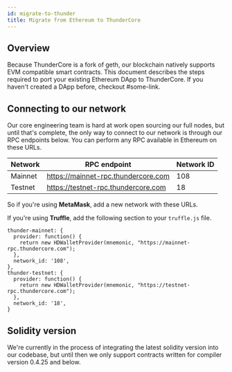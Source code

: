 ```yaml
---
id: migrate-to-thunder
title: Migrate from Ethereum to ThunderCore
---
```


## Overview

 Because ThunderCore is a fork of geth, our blockchain natively supports EVM compatible smart contracts. This document describes the steps required to port your existing Ethereum DApp to ThunderCore. If you haven't created a DApp before, checkout #some-link.

## Connecting to our network

Our core engineering team is hard at work open sourcing our full nodes, but until that's complete, the only way to connect to our network is through our RPC endpoints below. You can perform any RPC available in Ethereum on these URLs.

Network|RPC endpoint                       |Network ID
-------|-----------------------------------|----------
Mainnet|https://mainnet-rpc.thundercore.com|108
Testnet|https://testnet-rpc.thundercore.com|18

So if you're using **MetaMask**, add a new network with these URLs.

If you're using **Truffle**, add the following section to your `truffle.js` file.

```
thunder-mainnet: {
  provider: function() {
    return new HDWalletProvider(mnemonic, "https://mainnet-rpc.thundercore.com");
  },
  network_id: '108',
},
thunder-testnet: {
  provider: function() {
    return new HDWalletProvider(mnemonic, "https://testnet-rpc.thundercore.com");
  },
  network_id: '18',
}
```

## Solidity version

We're currently in the process of integrating the latest solidity version into our codebase, but until then we only support contracts written for compiler version 0.4.25 and below.